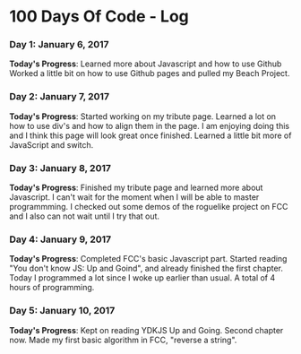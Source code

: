 # 100 Days Of Code - Log

### Day 1: January 6, 2017

**Today's Progress**: Learned more about Javascript and how to use Github 
Worked a little bit on how to use Github pages and pulled my Beach Project.

### Day 2: January 7, 2017 

**Today's Progress**: Started working on my tribute page. 
Learned a lot on how to use div's and how to align them in the page.
I am enjoying doing this and I think this page will look great once finished.
Learned a little bit more of JavaScript and switch.

### Day 3: January 8, 2017 

**Today's Progress**: Finished my tribute page and learned more about Javascript.
I can't wait for the moment when I will be able to master programmming.
I checked out some demos of the roguelike project on FCC and I also can not wait until I try that out.

### Day 4: January 9, 2017 

**Today's Progress**: Completed FCC's basic Javascript part. Started reading "You don't know JS: Up and Goind",
and already finished the first chapter.
Today I programmed a lot since I woke up earlier than usual. A total of 4 hours of programming. 

### Day 5: January 10, 2017

**Today's Progress**: Kept on reading YDKJS Up and Going. Second chapter now.
Made my first basic algorithm in FCC, "reverse a string".